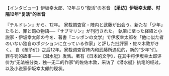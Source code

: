 【インタビュー】伊坂幸太郎、12年ぶり“復活”の本音
**【采访】伊坂幸太郎、时隔12年“复活”的本音**

『チルドレン』から、12年。 家裁調査官・陣内と武藤が出会う、新たな「少年」たちと、罪と罰の物語──『サブマリン』が刊行された。 執筆に至った経緯と小説家・伊坂幸太郎の今を、著書『ニッポンの文学』で伊坂幸太郎を「他に似た者のいない独自のポジションに立っている作家」と評した批評家・佐々木敦がきく。
自《孩子们》之后12年。家裁调查官阵内和武藤所遇见的，新的“少年”们，罪与罚的故事——《潜水艇》发售。著有《日本的文学》，在其中将伊坂幸太郎评价为“无法被分类，独一无二的作家”的佐佐木敦，采访了《潜水艇》执笔的经过，以及小说家伊坂幸太郎的现状。